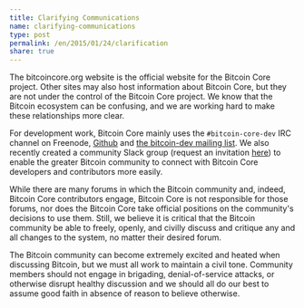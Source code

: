 ```yaml
---
title: Clarifying Communications
name: clarifying-communications
type: post
permalink: /en/2015/01/24/clarification
share: true
---
```

The bitcoincore.org website is the official website for the Bitcoin Core project. Other sites may also host information about Bitcoin Core, but they are not under the control of the Bitcoin Core project. We know that the Bitcoin ecosystem can be confusing, and we are working hard to make these relationships more clear.

For development work, Bitcoin Core mainly uses the `#bitcoin-core-dev` IRC channel on Freenode, [Github](https://github.com/bitcoin/bitcoin) and [the bitcoin-dev mailing list](http://lists.linuxfoundation.org/pipermail/bitcoin-dev/). We also recently created a community Slack group (request an invitation [here](https://slack.bitcoincore.org)) to enable the greater Bitcoin community to connect with Bitcoin Core developers and contributors more easily.

While there are many forums in which the Bitcoin community and, indeed, Bitcoin Core contributors engage, Bitcoin Core is not responsible for those forums, nor does the Bitcoin Core take official positions on the community's decisions to use them. Still, we believe it is critical that the Bitcoin community be able to freely, openly, and civilly discuss and critique any and all changes to the system, no matter their desired forum.

The Bitcoin community can become extremely excited and heated when discussing Bitcoin, but we must all work to maintain a civil tone. Community members should not engage in brigading, denial-of-service attacks, or otherwise disrupt healthy discussion and we should all do our best to assume good faith in absence of reason to believe otherwise.
